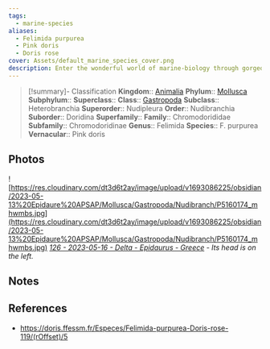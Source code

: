 ```yaml
---
tags:
  - marine-species
aliases:
  - Felimida purpurea
  - Pink doris
  - Doris rose
cover: Assets/default_marine_species_cover.png
description: Enter the wonderful world of marine-biology through gorgeous underwater pictures of marine animals. Nudibranchia are commonly called sea slugs and exist in a wide variety of shapes and colors.
---
```

> [!summary]- Classification
**Kingdom**:: [Animalia](Animalia.md)
**Phylum**:: [Mollusca](Mollusca.md)
**Subphylum**::
**Superclass**::
**Class**:: [Gastropoda](Gastropoda.md)
**Subclass**:: Heterobranchia
**Superorder**:: Nudipleura
**Order**:: Nudibranchia
**Suborder**:: Doridina
**Superfamily**::
**Family**:: Chromodorididae
**Subfamily**:: Chromodoridinae
**Genus**:: Felimida
**Species**:: F. purpurea
**Vernacular**:: Pink doris

## Photos
![https://res.cloudinary.com/dt3d6t2ay/image/upload/v1693086225/obsidian/2023-05-13%20Epidaure%20APSAP/Mollusca/Gastropoda/Nudibranch/P5160174_mhwmbs.jpg](https://res.cloudinary.com/dt3d6t2ay/image/upload/v1693086225/obsidian/2023-05-13%20Epidaure%20APSAP/Mollusca/Gastropoda/Nudibranch/P5160174_mhwmbs.jpg)
*[126 - 2023-05-16 - Delta - Epidaurus - Greece](126%20-%202023-05-16%20-%20Delta%20-%20Epidaurus%20-%20Greece.md) - Its head is on the left.*

## Notes

## References
- https://doris.ffessm.fr/Especes/Felimida-purpurea-Doris-rose-119/(rOffset)/5